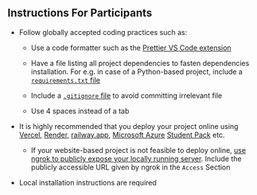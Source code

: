 ## **Instructions For Participants**

-   Follow globally accepted coding practices such as:

    -   Use a code formatter such as the [Prettier VS Code extension](https://marketplace.visualstudio.com/items?itemName=esbenp.prettier-vscode)

    -   Have a file listing all project dependencies to fasten dependencies installation. For e.g. in case of a Python-based project, include a [`requirements.txt` file](https://www.freecodecamp.org/news/python-requirementstxt-explained/)

    -   Include a [`.gitignore` file](https://github.com/github/gitignore) to avoid committing irrelevant file

    -   Use 4 spaces instead of a tab

-   It is highly recommended that you deploy your project online using [Vercel](https://vercel.com/docs/getting-started-with-vercel), [Render](https://docs.render.com/), [railway.app](https://docs.railway.app/quick-start), [Microsoft Azure](https://learn.microsoft.com/en-us/training/paths/deploy-a-website-with-azure-virtual-machines/) [Student Pack](https://azure.microsoft.com/en-us/free/students/) etc.

    -   If your website-based project is not feasible to deploy online, [use ngrok to publicly expose your locally running server](https://ngrok.com/docs/getting-started/). Include the publicly accessible URL given by ngrok in the `Access` Section

-   Local installation instructions are required
